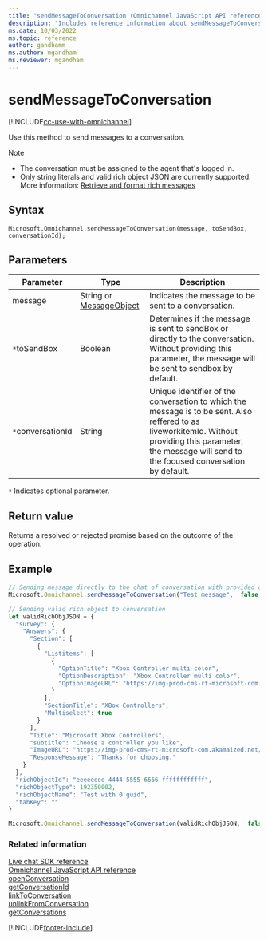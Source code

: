 ```yaml
---
title: "sendMessageToConversation (Omnichannel JavaScript API reference) | MicrosoftDocs"
description: "Includes reference information about sendMessageToConversation method, syntax, and parameters in Omnichannel JavaScript API reference."
ms.date: 10/03/2022
ms.topic: reference
author: gandhamm
ms.author: mgandham
ms.reviewer: mgandham
---
```

# sendMessageToConversation

[!INCLUDE[cc-use-with-omnichannel](../../../../includes/cc-use-with-omnichannel.md)]

Use this method to send messages to a conversation.  

> [!Note]
> - The conversation must be assigned to the agent that's logged in.
> - Only string literals and valid rich object JSON are currently supported. More information: [Retrieve and format rich messages](message-object.md) 

## Syntax

`Microsoft.Omnichannel.sendMessageToConversation(message, toSendBox, conversationId);`

## Parameters

| Parameter         | Type    | Description |
| ----------------- | ------- | ----------- |
| message           | String or [MessageObject](message-object.md)   | Indicates the message to be sent to a conversation. | 
| `*`toSendBox         | Boolean  | Determines if the message is sent to sendBox or directly to the conversation. Without providing this parameter, the message will be sent to sendbox by default. |
| `*`conversationId    | String  | Unique identifier of the conversation to which the message is to be sent. Also reffered to as liveworkitemId. Without providing this parameter, the message will send to the focused conversation by default. |

`*` Indicates optional parameter.

## Return value

Returns a resolved or rejected promise based on the outcome of the operation. 

## Example

```javascript
// Sending message directly to the chat of conversation with provided conversationId
Microsoft.Omnichannel.sendMessageToConversation("Test message",  false, "eeeeeeee-4444-5555-6666-ffffffffffff");
```

```javascript
// Sending valid rich object to conversation
let validRichObjJSON = {
  "survey": {
    "Answers": {
      "Section": [
        {
          "Listitems": [
            {
              "OptionTitle": "Xbox Controller multi color",
              "OptionDescription": "Xbox Controller multi color",
              "OptionImageURL": "https://img-prod-cms-rt-microsoft-com.akamaized.net/cms/api/am/imageFileData/RWwBPt?ver=d74f&w=270&h=222&q=90&m=6&p=48&b=%23FFFFFFFF&f=png&o=f&aim=true"
            }
          ],
          "SectionTitle": "XBox Controllers",
          "Multiselect": true
        }
      ],
      "Title": "Microsoft Xbox Controllers",
      "subtitle": "Choose a controller you like",
      "ImageURL": "https://img-prod-cms-rt-microsoft-com.akamaized.net/cms/api/am/imageFileData/RE2XP73?ver=7371&w=270&h=222&q=90&m=6&p=48&b=%23FFFFFFFF&f=png&o=f&aim=true",
      "ResponseMessage": "Thanks for choosing."
    }
  },
  "richObjectId": "eeeeeeee-4444-5555-6666-ffffffffffff",
  "richObjectType": 192350002,
  "richObjectName": "Test with 0 guid",
  "tabKey": ""
}

Microsoft.Omnichannel.sendMessageToConversation(validRichObjJSON,  false);
```

### Related information

[Live chat SDK reference](../../omnichannel-reference.md)  
[Omnichannel JavaScript API reference](../../omnichannel-api-reference.md)  
[openConversation](openConversation.md)  
[getConversationId](getConversationId.md)  
[linkToConversation](linkToConversation.md)  
[unlinkFromConversation](unlinkFromConversation.md)  
[getConversations](getConversations.md)  

[!INCLUDE[footer-include](../../../../includes/footer-banner.md)]
